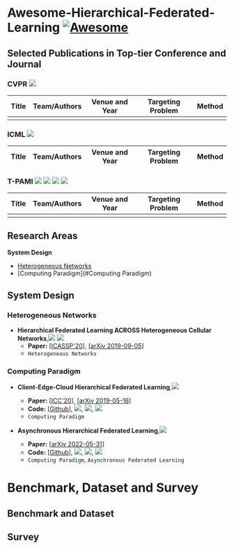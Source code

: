 # Awesome-Hierarchical-Federated-Learning [![Awesome](https://awesome.re/badge.svg)](https://awesome.re)



## Selected Publications in Top-tier Conference and Journal

### CVPR ![](https://img.shields.io/badge/CCF-A-red?style=round-square&logo=SocialBlade&logoColor=6B9DF9)

| Title                                | Team/Authors                                         | Venue and Year | Targeting Problem       | Method              |
| ------------------------------------ | ---------------------------------------------------- | -------------- | ----------------------- | ------------------- |
|       |              |                |||

### ICML ![](https://img.shields.io/badge/CCF-A-red?style=round-square&logo=SocialBlade&logoColor=6B9DF9)

| Title                                                        | Team/Authors | Venue and Year | Targeting Problem | Method |
| ------------------------------------------------------------ | ------------ | -------------- | ----------------- | ------ |

### T-PAMI ![](https://img.shields.io/badge/CCF-A-red?style=round-square&logo=SocialBlade&logoColor=6B9DF9) ![](https://img.shields.io/badge/SCI-计算机1区-red?style=round-square&logo=SocialBlade&logoColor=6B9DF9) ![](https://img.shields.io/badge/SCI-工程技术1区-red?style=round-square&logo=SocialBlade&logoColor=6B9DF9) ![](https://img.shields.io/badge/SCIIF-24.31-red?style=round-square&logo=SocialBlade&logoColor=6B9DF9)

| Title                                                        | Team/Authors | Venue and Year | Targeting Problem | Method |
| ------------------------------------------------------------ | ------------ | -------------- | ----------------- | ------ |
|       |              |                |||

## Research Areas 

**System Design**

- [Heterogeneous Networks](#Heterogeneous-Networks)
- [Computing Paradigm](#Computing Paradigm)

## System Design
### Heterogeneous Networks
- **Hierarchical Federated Learning ACROSS Heterogeneous Cellular Networks**,![](https://img.shields.io/badge/Citation-178-lightblue?style=round-square&logo=GoogleScholar&logoColor=6B9DF9) ![](https://img.shields.io/badge/CCF-B-orange?style=round-square&logo=SocialBlade&logoColor=6B9DF9)
  - **Paper:** [[ICASSP'20](https://ieeexplore.ieee.org/stamp/stamp.jsp?tp=&arnumber=9054634)], [[arXiv 2019-09-05](https://arxiv.org/pdf/1909.02362.pdf)]
  - `Heterogeneous Networks`

### Computing Paradigm
- **Client-Edge-Cloud Hierarchical Federated Learning**,![](https://img.shields.io/badge/Citation-249-lightblue?style=round-square&logo=GoogleScholar&logoColor=6B9DF9)
  - **Paper:** [[ICC'20](https://ieeexplore.ieee.org/stamp/stamp.jsp?arnumber=9148862)], [[arXiv 2019-05-16](https://arxiv.org/pdf/1905.06641.pdf)]
  - **Code:** [[Github](https://github.com/LuminLiu/HierFL)], ![](https://img.shields.io/badge/PyTorch-latest-orange?style=round-square&logo=PyTorch&logoColor=orange), ![](https://img.shields.io/github/stars/LuminLiu/HierFL?style=round-square&logo=Github&logoColor=white), ![](https://img.shields.io/github/last-commit/LuminLiu/HierFL?style=round-square&logo=Github&logoColor=white)
  - `Computing Paradigm`

- **Asynchronous Hierarchical Federated Learning**,![](https://img.shields.io/badge/Citation-0-lightgray?style=round-square&logo=GoogleScholar&logoColor=6B9DF9)
  - **Paper:** [[arXiv 2022-05-31](https://arxiv.org/pdf/2206.00054.pdf)]
  - **Code:** [[Github](https://github.com/thecheebo/Asynchronous-Federated-Learning-on-Hierarchical-Clusters)], ![](https://img.shields.io/badge/PyTorch-latest-orange?style=round-square&logo=PyTorch&logoColor=orange), ![](https://img.shields.io/github/stars/thecheebo/Asynchronous-Federated-Learning-on-Hierarchical-Clusters?style=round-square&logo=Github&logoColor=white), ![](https://img.shields.io/github/last-commit/thecheebo/Asynchronous-Federated-Learning-on-Hierarchical-Clusters?style=round-square&logo=Github&logoColor=white)
  - `Computing Paradigm`,  `Asynchronous Federated Learning`

# Benchmark, Dataset and Survey 

## Benchmark and Dataset


## Survey

